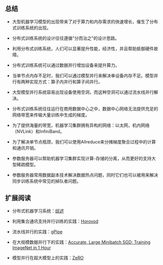 ## 总结

-   大型机器学习模型的出现带来了对于算力和内存需求的快速增长，催生了分布式训练系统的出现。

-   分布式训练系统的设计往往遵循"分而治之"的设计思路。

-   利用分布式训练系统，人们可以显著提升性能，经济性，并且帮助抵御硬件故障。

-   分布式训练系统可以通过数据并行增加设备来提升算力。

-   当单节点内存不足时，我们可以通过模型并行来解决单设备内存不足。模型并行有两种实现方式：算子内并行和算子间并行。

-   大型模型并行系统容易出现设备使用空洞，而这种空洞可以通过流水线并行解决。

-   分布式训练系统往往运行在商用数据中心之中，数据中心网络无法提供充足的网络带宽来传输大量训练中生成的梯度。

-   为了提供海量的带宽，机器学习集群拥有异构的网络：以太网，机内网络（NVLink）和InfiniBand。

-   为了解决单节点瓶颈，我们可以使用Allreduce来分摊梯度聚合过程中的计算和通讯开销。

-   参数服务器可以帮助机器学习集群实现计算-存储的分离，从而更好的支持大型稀疏模型。

-   参数服务器常用数据副本技术解决数据热点问题，同时它们也可以被用来解决同步训练系统中常见的掉队者问题。


## 扩展阅读

- 分布式机器学习系统：[综述](https://dl.acm.org/doi/abs/10.1145/3377454)

- 利用集合通讯支持并行训练的实践：[Horovod](https://arxiv.org/abs/1802.05799)

- 流水线并行的实践：[gPipe](https://arxiv.org/abs/1811.06965)

- 在大规模数据并行下的实践：[Accurate, Large Minibatch SGD: Training ImageNet in 1 Hour](https://arxiv.org/abs/1706.02677)

- 模型并行在超大模型上的实践：[ZeRO](https://arxiv.org/abs/1910.02054)
